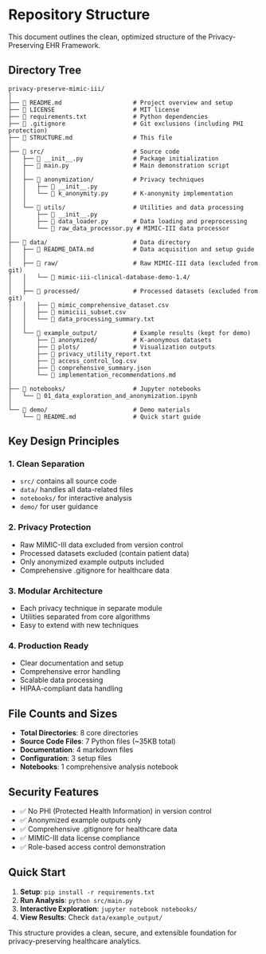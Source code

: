 # Repository Structure

This document outlines the clean, optimized structure of the Privacy-Preserving EHR Framework.

## Directory Tree

```
privacy-preserve-mimic-iii/
│
├── 📄 README.md                    # Project overview and setup
├── 📄 LICENSE                      # MIT license
├── 📄 requirements.txt             # Python dependencies
├── 📄 .gitignore                   # Git exclusions (including PHI protection)
├── 📄 STRUCTURE.md                 # This file
│
├── 📁 src/                         # Source code
│   ├── 📄 __init__.py              # Package initialization
│   ├── 📄 main.py                  # Main demonstration script
│   │
│   ├── 📁 anonymization/           # Privacy techniques
│   │   ├── 📄 __init__.py
│   │   └── 📄 k_anonymity.py       # K-anonymity implementation
│   │
│   └── 📁 utils/                   # Utilities and data processing
│       ├── 📄 __init__.py
│       ├── 📄 data_loader.py       # Data loading and preprocessing
│       └── 📄 raw_data_processor.py # MIMIC-III data processor
│
├── 📁 data/                        # Data directory
│   ├── 📄 README_DATA.md           # Data acquisition and setup guide
│   │
│   ├── 📁 raw/                     # Raw MIMIC-III data (excluded from git)
│   │   └── 📁 mimic-iii-clinical-database-demo-1.4/
│   │
│   ├── 📁 processed/               # Processed datasets (excluded from git)
│   │   ├── 📄 mimic_comprehensive_dataset.csv
│   │   ├── 📄 mimiciii_subset.csv
│   │   └── 📄 data_processing_summary.txt
│   │
│   └── 📁 example_output/          # Example results (kept for demo)
│       ├── 📁 anonymized/          # K-anonymous datasets
│       ├── 📁 plots/               # Visualization outputs
│       ├── 📄 privacy_utility_report.txt
│       ├── 📄 access_control_log.csv
│       ├── 📄 comprehensive_summary.json
│       └── 📄 implementation_recommendations.md
│
├── 📁 notebooks/                   # Jupyter notebooks
│   └── 📄 01_data_exploration_and_anonymization.ipynb
│
└── 📁 demo/                        # Demo materials
    └── 📄 README.md                # Quick start guide
```

## Key Design Principles

### 1. **Clean Separation**

- `src/` contains all source code
- `data/` handles all data-related files
- `notebooks/` for interactive analysis
- `demo/` for user guidance

### 2. **Privacy Protection**

- Raw MIMIC-III data excluded from version control
- Processed datasets excluded (contain patient data)
- Only anonymized example outputs included
- Comprehensive .gitignore for healthcare data

### 3. **Modular Architecture**

- Each privacy technique in separate module
- Utilities separated from core algorithms
- Easy to extend with new techniques

### 4. **Production Ready**

- Clear documentation and setup
- Comprehensive error handling
- Scalable data processing
- HIPAA-compliant data handling

## File Counts and Sizes

- **Total Directories**: 8 core directories
- **Source Code Files**: 7 Python files (~35KB total)
- **Documentation**: 4 markdown files
- **Configuration**: 3 setup files
- **Notebooks**: 1 comprehensive analysis notebook

## Security Features

- ✅ No PHI (Protected Health Information) in version control
- ✅ Anonymized example outputs only
- ✅ Comprehensive .gitignore for healthcare data
- ✅ MIMIC-III data license compliance
- ✅ Role-based access control demonstration

## Quick Start

1. **Setup**: `pip install -r requirements.txt`
2. **Run Analysis**: `python src/main.py`
3. **Interactive Exploration**: `jupyter notebook notebooks/`
4. **View Results**: Check `data/example_output/`

This structure provides a clean, secure, and extensible foundation for privacy-preserving healthcare analytics.
